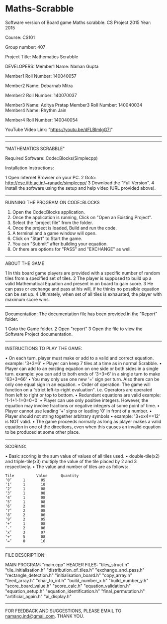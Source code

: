 # Maths-Scrabble
Software version of Board game Maths scrabble. CS Project 2015
Year: 2015

Course: CS101

Group number: 407


Project Title: Mathematics Scrabble


DEVELOPERS:
Member1 Name: Naman Gupta

Member1 Roll Number: 140040057

Member2 Name: Debarnab Mitra

Member2 Roll Number: 140070037

Member3 Name: Aditya Pratap
Member3 Roll Number: 140040034
Member4 Name: Rhythm Jain

Member4 Roll Number: 140040054


YouTube Video Link: "https://youtu.be/dFLBImlgG7I"

-----------------------------------------------------------------------------------------------------------------------------------------------------------------------
-----------------------------------------------------------------------------------------------------------------------------------------------------------------------

"MATHEMATICS SCRABBLE"

Required Software:
Code::Blocks(Simplecpp)

Installation Instructions:

1	Open Internet Browser on your PC.
2	Goto: http://cse.iitb.ac.in/~ranade/simplecpp/
3	Download the "Full Version".
4	Install the software using the setup and help video (URL provided above).

-----------------------------------------------------------------------------------------------------------------------------------------------------------------------

RUNNING THE PROGRAM ON CODE::BLOCKS

1.	Open the Code::Blocks application.
2.	Once the application is running, Click on "Open an Existing Project".
3.	Select the "project file" from the folder.
4.	Once the project is loaded, Build and run the code.
5.	A terminal and a game window will open.
6.	Click on "Start" to Start the game.
7.	You can "Submit" after building your equation.
8.	Or there are options for "PASS" and "EXCHANGE" as well.

-----------------------------------------------------------------------------------------------------------------------------------------------------------------------

ABOUT THE GAME

1	In this board game players are provided with a specific number of random tiles from a specified set of tiles.
2	The player is supposed to build up a valid Mathematical Equation and present in on board to gain score.
3	He can pass or exchange and pass at his will, if he thinks no possible equation can be set up.
4	Ultimately, when set of all tiles is exhausted, the player with maximum score wins.

-----------------------------------------------------------------------------------------------------------------------------------------------------------------------

Documentation:
The documentation file has been provided in the "Report" folder.

1	Goto the Game folder.
2	Open "report"
3	Open the file to view the Software Project documentation.

-----------------------------------------------------------------------------------------------------------------------------------------------------------------------

INSTRUCTIONS TO PLAY THE GAME:

•	On each turn, player must make or add to a valid and correct equation.
	example: '3+3=6'
•	Player can keep 7 tiles at a time as in normal Scrabble.
•	Player can add to an existing equation on one side or both sides in a single turn.
	example: you can add to both ends of '3+3=6' in a single turn to make '63+3=66'
•	You may only use one new '=' sign per turn. Also there can be only one equal sign in an equation.
•	Order of operation: The game will function on a “strict left-to-right evaluation".
	i.e. Operators are operated from left to right or top to bottom.
•	Redundant equations are valid
	example: '1-1+1-1=0=0+0'
•	Player can use only positive integers. However, the equation may involve fractions or negative integers at some point of time.
•	Player cannot use leading '+' signs or leading '0' in front of a number.
•	Player should not string together arbitrary symbols
•	example: '3+xx4==12' is NOT valid.
•	The game proceeds normally as long as player makes a valid equation in one of the directions, even when this causes an invalid equation to be produced at some other place. 

-----------------------------------------------------------------------------------------------------------------------------------------------------------------------

SCORING:

•	Basic scoring is the sum value of values of all tiles used.
•	double-tile(x2) and triple-tile(x3) multiply the value of the tile placed by 2 and 3 respectively.
•	The value and number of tiles are as follows:

	Tile	      Value	     Quantity
	‘0’		1		05
	‘1’		1		10
	‘2’		1		08
	‘3’		1		08
	‘4’		1		08
	‘5’		1		08
	‘6’		2		08
	‘7’		2		08
	‘8’		2		06
	‘9’		2		05
	‘+’		1		08
	‘-‘		2		06
	‘x’		3		07
	‘÷’		5		08
	‘=’		0		16	
-----------------------------------------------------------------------------------------------------------------------------------------------------------------------

FILE DESCRIPTION:

MAIN PROGRAM:	"main.cpp"
HEADER FILES:	"tiles_struct.h"
		"tile_initialisation.h"
		"distribution_of_tiles.h"
		"exchange_and_pass.h"
		"rectangle_detection.h"
		"initialisation_board.h"
		"copy_array.h"
		"feed_array.h"
		"char_to_int.h"
		"build_number_x.h"
		"build_number_y.h"
		"score_board_value.h"
		"score_calc.h"
		"equation_validation.h"
		"equation_setup.h"
		"equation_identification.h"
		"final_permutation.h"
		"artificial_again.h"
		"ai_display.h"

-----------------------------------------------------------------------------------------------------------------------------------------------------------------------

FOR FEEDBACK AND SUGGESTIONS, PLEASE EMAIL TO namang.ind@gmail.com.
THANK YOU.
